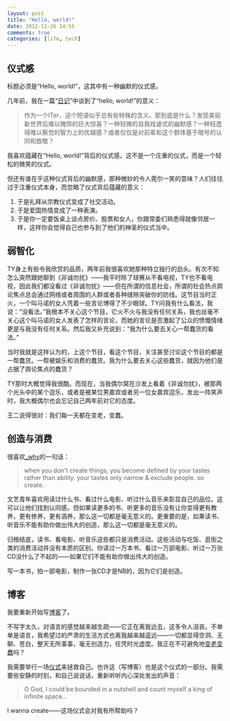 ```yaml
---
layout: post
title: "Hello, world!"
date: 2012-12-26 14:55
comments: true
categories: [life, tech]
---
```


## <a id="yishigan"></a>仪式感

标题必须是“Hello, world!”，这其中有一种幽默的仪式感。

几年前，我在一篇“[日记](http://www.douban.com/note/42781645/)”中谈到了“hello, world!”的意义：
> 作为一个ITer，这个短语似乎总有些特殊的含义。那到底是什么？发现美丽新世界后难以掩饰的巨大惊喜？一种轻微的自我戏谑式的幽默感？一种轻逸得难以察觉的智力上的优越感？或者仅仅是对前辈和这个群体基于暗号的认同和致敬？
<!--more-->
我喜欢蕴藏在“Hello, world!”背后的仪式感。这不是一个庄重的仪式，而是一个轻松的微笑的仪式。

但还有谁在乎这种仪式背后的幽默感，那种微妙的令人莞尔一笑的意味？人们往往过于注重仪式本身，而忽略了仪式背后蕴藏的意义：

1. 于是礼拜从宗教仪式变成了社交活动。
2. 于是爱国热情变成了一种表演。
3. 于是你一定要饭桌上谈点房价、股票和女人，你跟常委们熟悉得就像邻居一样，这样你会觉得自己也参与到了他们的神圣的仪式当中。

## <a id="ruozhi"></a>弱智化

TY身上有些令我欣赏的品质，两年前我很喜欢她那种特立独行的劲头。有次不知怎么突然跟她聊到《非诚勿扰》——我平时除了球赛从不看电视，TY也不看电视，因此我们都没看过《非诚勿扰》——但在所谓的信息社会，所谓的社会热点舆论焦点总会通过网络或者周围的人群或者各种缝隙突破你的防线。这节目当时正火，一个叫马诺的女人凭着一些言论博得了不少眼球。TY问我有什么看法，我说：“没看法。”我根本不关心这个节目，它火不火与我没有任何关系，我也丝毫不关心这个叫马诺的女人发表了怎样的言论，而她的言论是否激起了公众的愤慨情绪更是与我没有任何关系。然后我又补充说到：“我为什么要去关心一帮蠢货的看法。”

当时我就是这样认为的，上这个节目，看这个节目，关注甚至讨论这个节目的都是一帮蠢货。一帮被娱乐和消费的蠢货。我为什么要去关心这些蠢货，就因为他们是占据了舆论焦点的蠢货？

TY那时大概觉得我很酷。而现在，当我偶尔窝在沙发上看着《非诚勿扰》，被那两个光头中的某个逗乐，或者是被某位男嘉宾或者另一位女嘉宾逗乐，发出一阵笑声时，我大概偶尔也会忘记自己两年前对它的态度。

王二说得很对：我们每一天都在变老，变蠢。

## <a id="icreate"></a>创造与消费

很喜欢[_why](http://www.douban.com/note/64005602/)的一句话：
> when you don't create things, you become defined by your tastes rather than ability. your tastes only narrow & exclude people. so create.

文艺青年喜欢用读过什么书、看过什么电影、听过什么音乐来彰显自己的品位。这可以让他们找到认同感。但如果读更多的书、听更多的音乐没有让你变得更有教养，更有修养，更有涵养，那么这一切都是毫无意义的。更重要的是，如果读书、听音乐不能有助你做出伟大的创造，那么这一切都是毫无意义的。

归根结底，读书、看电影、听音乐这些都只是消费活动。这些活动与吃饭、逛街之类的消费活动并没有本质的区别。你读过一万本书、看过一万部电影、听过一万张CD没什么了不起的——如果它们不能有助你做出伟大的创造。

写一本书，拍一部电影，制作一张CD才是NB的，因为它们是创造。

## 博客

我要重新开始写[博客](http://www.douban.com/note/77853144/)了。

不写字太久，对语言的感觉越来越生疏——它正在离我远去，这多令人沮丧。不单单是语言，我希望过的严肃的生活方式也离我越来越遥远——一切都显得空洞、无聊、苍白，整天无所事事，毫无创造力，任凭时光虚度。我正在不可避免地[变老变蠢](#ruozhi)吗？

我需要举行一场[仪式](#yishigan)来拯救自己。也许这（写博客）也是这个仪式的一部分。我需要些安静的时刻，和自己说说话，重新听听内心深处发出的声音：
> O God, I could be bounded in a nutshell and count myself a king of infinite space...

I wanna create——这场仪式会对我有所帮助吗？
